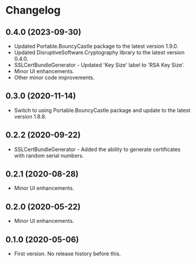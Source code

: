 ﻿# Changelog

## 0.4.0 (2023-09-30)

 - Updated Portable.BouncyCastle package to the latest version 1.9.0.
 - Updated DisruptiveSoftware.Cryptography library to the latest version 0.4.0.
 - SSLCertBundleGenerator - Updated 'Key Size' label to 'RSA Key Size'.
 - Minor UI enhancements.
 - Other minor code improvements.

## 0.3.0 (2020-11-14)

- Switch to using Portable.BouncyCastle package and update to the latest version 1.8.8.

## 0.2.2 (2020-09-22)

- SSLCertBundleGenerator - Added the ability to generate certificates with random serial numbers.

## 0.2.1 (2020-08-28)

- Minor UI enhancements.

## 0.2.0 (2020-05-22)

- Minor UI enhancements.

## 0.1.0 (2020-05-06)

- First version. No release history before this.